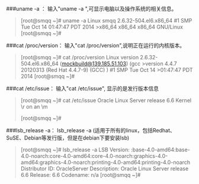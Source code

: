 ###uname -a ：
输入"uname -a ",可显示电脑以及操作系统的相关信息。
>[root@smqq ~]# uname -a
>Linux smqq 2.6.32-504.el6.x86_64 #1 SMP Tue Oct 14 01:47:47 PDT 2014 >x86_64 x86_64 x86_64 GNU/Linux
>[root@smqq ~]# 


###cat /proc/version：
输入"cat /proc/version",说明正在运行的内核版本。
>[root@smqq ~]# cat /proc/version
>Linux version 2.6.32-504.el6.x86_64 (mockbuild@139.185.51.103) (gcc >version 4.4.7 20120313 (Red Hat 4.4.7-9) (GCC) ) #1 SMP Tue Oct 14 >01:47:47 PDT 2014
>[root@smqq ~]# 

###cat /etc/issue：
输入"cat /etc/issue", 显示的是发行版本信息
>[root@smqq ~]# cat /etc/issue
>Oracle Linux Server release 6.6
>Kernel \r on an \m
>
>[root@smqq ~]# 

###lsb_release -a：
lsb_release -a (适用于所有的linux，包括Redhat、SuSE、Debian等发行版，但是在debian下要安装lsb)
>[root@smqq ~]# lsb_release -a
LSB Version:	:base-4.0-amd64:base-4.0-noarch:core-4.0-amd64:core-4.0-noarch:graphics-4.0-amd64:graphics-4.0-noarch:printing-4.0-amd64:printing-4.0-noarch
Distributor ID:	OracleServer
Description:	Oracle Linux Server release 6.6
Release:	6.6
Codename:	n/a
[root@smqq ~]#
